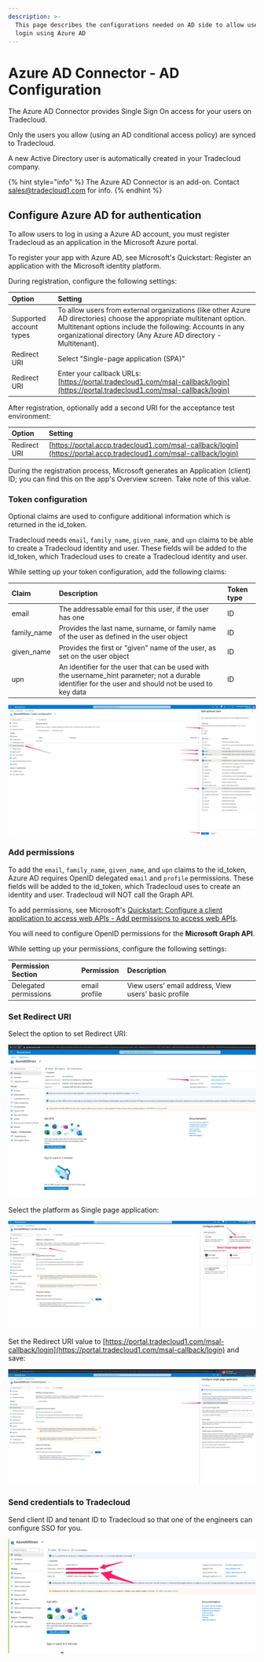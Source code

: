 ```yaml
---
description: >-
  This page describes the configurations needed on AD side to allow users to
  login using Azure AD
---
```


# Azure AD Connector - AD Configuration

The Azure AD Connector provides Single Sign On access for your users on Tradecloud.

Only the users you allow (using an AD conditional access policy) are synced to Tradecloud.

A new Active Directory user is automatically created in your Tradecloud company.

{% hint style="info" %}
The Azure AD Connector is an add-on. Contact [sales@tradecloud1.com](sales@tradecloud1.com) for info.
{% endhint %}

## Configure Azure AD for authentication

To allow users to log in using a Azure AD account, you must register Tradecloud as an application in the Microsoft Azure portal.

To register your app with Azure AD, see Microsoft's Quickstart: Register an application with the Microsoft identity platform.

During registration, configure the following settings:

| Option                  | Setting                                                                                                                                                                                                                                             |
| :---------------------- | :-------------------------------------------------------------------------------------------------------------------------------------------------------------------------------------------------------------------------------------------------- |
| Supported account types | To allow users from external organizations (like other Azure AD directories) choose the appropriate multitenant option. Multitenant options include the following: Accounts in any organizational directory (Any Azure AD directory - Multitenant). |
| Redirect URI            | Select "Single-page application (SPA)"                                                                                                                                                                                                              |
| Redirect URI            | Enter your callback URLs: [https://portal.tradecloud1.com/msal-callback/login](https://portal.tradecloud1.com/msal-callback/login)                                                                                                                  |

After registration, optionally add a second URI for the acceptance test environment:

| Option       | Setting                                                                                                            |
| :----------- | :----------------------------------------------------------------------------------------------------------------- |
| Redirect URI | [https://portal.accp.tradecloud1.com/msal-callback/login](https://portal.accp.tradecloud1.com/msal-callback/login) |

During the registration process, Microsoft generates an Application (client) ID; you can find this on the app's Overview screen. Take note of this value.

### Token configuration

Optional claims are used to configure additional information which is returned in the id_token.

Tradecloud needs `email`, `family_name`, `given_name`, and `upn` claims to be able to create a Tradecloud identity and user. These fields will be added to the id_token, which Tradecloud uses to create a Tradecloud identity and user.

While setting up your token configuration, add the following claims:

| Claim       | Description                                                                                                                                            | Token type |
| :---------- | :----------------------------------------------------------------------------------------------------------------------------------------------------- | :--------- |
| email       | The addressable email for this user, if the user has one                                                                                               | ID         |
| family_name | Provides the last name, surname, or family name of the user as defined in the user object                                                              | ID         |
| given_name  | Provides the first or "given" name of the user, as set on the user object                                                                              | ID         |
| upn         | An identifier for the user that can be used with the username_hint parameter; not a durable identifier for the user and should not be used to key data | ID         |

![Claims](../../.gitbook/assets/azure-claims.png)

### Add permissions

To add the `email`, `family_name`, `given_name`, and `upn` claims to the id_token, Azure AD requires OpenID delegated `email` and `profile` permissions. These fields will be added to the id_token, which Tradecloud uses to create an identity and user. Tradecloud will NOT call the Graph API.

To add permissions, see Microsoft's [Quickstart: Configure a client application to access web APIs - Add permissions to access web APIs](https://docs.microsoft.com/en-us/azure/active-directory/develop/quickstart-configure-app-access-web-apis#add-permissions-to-access-web-apis).

You will need to configure OpenID permissions for the **Microsoft Graph API**.

While setting up your permissions, configure the following settings:

| Permission Section    | Permission        | Description                                             |
| :-------------------- | :---------------- | :------------------------------------------------------ |
| Delegated permissions | email profile     | View users' email address, View users' basic profile    |

### Set Redirect URI

Select the option to set Redirect URI:

![Redirect URI Option](../../.gitbook/assets/azure-select-redirect.png)

Select the platform as Single page application:

![Platform Selection](../../.gitbook/assets/azure-select-spa.png)

Set the Redirect URI value to [https://portal.tradecloud1.com/msal-callback/login](https://portal.tradecloud1.com/msal-callback/login) and save:

![Redirect URI Configuration](../../.gitbook/assets/azure-spa-redirect.png)

### Send credentials to Tradecloud

Send client ID and tenant ID to Tradecloud so that one of the engineers can configure SSO for you.

![Client and Tenant IDs](../../.gitbook/assets/azure-ids.png)

